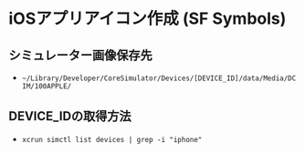 # iOSアプリアイコン作成 (SF Symbols)

## シミュレーター画像保存先
  - `~/Library/Developer/CoreSimulator/Devices/[DEVICE_ID]/data/Media/DCIM/100APPLE/`

## DEVICE_IDの取得方法
  - `xcrun simctl list devices | grep -i "iphone"`
